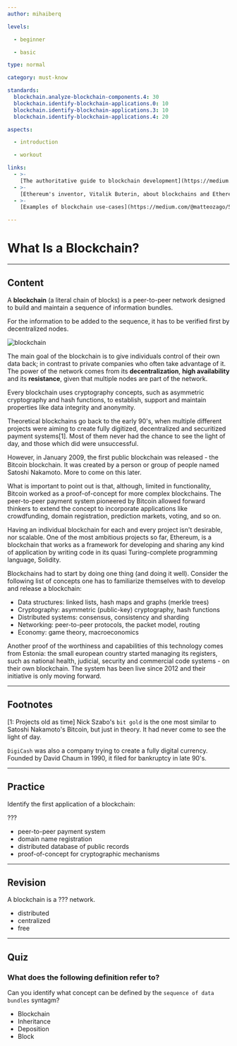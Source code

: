 ```yaml
---
author: mihaiberq

levels:

  - beginner

  - basic

type: normal

category: must-know

standards:
  blockchain.analyze-blockchain-components.4: 30
  blockchain.identify-blockchain-applications.0: 10
  blockchain.identify-blockchain-applications.3: 10
  blockchain.identify-blockchain-applications.4: 20

aspects:

  - introduction

  - workout

links:
  - >-
    [The authoritative guide to blockchain development](https://medium.freecodecamp.org/the-authoritative-guide-to-blockchain-development-855ab65b58bc)
  - >-
    [Ethereum's inventor, Vitalik Buterin, about blockchains and Ethereum](https://www.youtube.com/watch?v=WSN5BaCzsbo)
  - >-
    [Examples of blockchain use-cases](https://medium.com/@matteozago/50-examples-of-how-blockchains-are-taking-over-the-world-4276bf488a4b)

---
```

# What Is a Blockchain?

---
## Content

A **blockchain** (a literal chain of blocks) is a peer-to-peer network designed to build and maintain a sequence of information bundles. 

For the information to be added to the sequence, it has to be verified first by decentralized nodes.

![blockchain](https://img.enkipro.com/606387132c6d526a4125372606945d90.png)

The main goal of the blockchain is to give individuals control of their own data back; in contrast to private companies who often take advantage of it. The power of the network comes from its **decentralization**, **high availability** and its **resistance**, given that multiple nodes are part of the network. 

Every blockchain uses cryptography concepts, such as asymmetric cryptography and hash functions, to establish, support and maintain properties like data integrity and anonymity.
             	
Theoretical blockchains go back to the early 90's, when multiple different projects were aiming to create fully digitized, decentralized and securitized payment systems[1]. Most of them never had the chance to see the light of day, and those which did were unsuccessful.
             	
However, in January 2009, the first public blockchain was released - the Bitcoin blockchain. It was created by a person or group of people named Satoshi Nakamoto. More to come on this later.
             	
What is important to point out is that, although, limited in functionality, Bitcoin worked as a proof-of-concept for more complex blockchains. The peer-to-peer payment system pioneered by Bitcoin allowed forward thinkers to extend the concept to incorporate applications like crowdfunding, domain registration, prediction markets, voting, and so on.
             	
Having an individual blockchain for each and every project isn't desirable, nor scalable. One of the most ambitious projects so far, Ethereum, is a blockchain that works as a framework for developing and sharing any kind of application by writing code in its quasi Turing-complete programming language, Solidity.
             	
Blockchains had to start by doing one thing (and doing it well). Consider the following list of concepts one has to familiarize themselves with to develop and release a blockchain:          	
- Data structures: linked lists, hash maps and graphs (merkle trees)
- Cryptography: asymmetric (public-key) cryptography, hash functions
- Distributed systems:  consensus, consistency and sharding
- Networking: peer-to-peer protocols, the packet model, routing
- Economy: game theory, macroeconomics
             	
Another proof of the worthiness and capabilities of this technology comes from Estonia: the small european country started managing its registers, such as national health, judicial, security and commercial code systems - on their own blockchain. The system has been live since 2012 and their initiative is only moving forward.


---
## Footnotes

[1: Projects old as time]
Nick Szabo's `bit gold` is the one most similar to Satoshi Nakamoto's Bitcoin, but just in theory. It had never come to see the light of day.

`DigiCash` was also a company trying to create a fully digital currency. Founded by David Chaum in 1990, it filed for bankruptcy in late 90's.

---
## Practice

Identify the first application of a blockchain:
             	
???
             	
* peer-to-peer payment system
* domain name registration
* distributed database of public records
* proof-of-concept for cryptographic mechanisms

---
## Revision

A blockchain is a ??? network.
             	
* distributed
* centralized
* free

---
## Quiz

### What does the following definition refer to?

Can you identify what concept can be defined by the `sequence of data bundles` syntagm?

- Blockchain
- Inheritance
- Deposition
- Block

